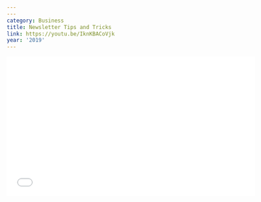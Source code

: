 ```yaml
---
---
category: Business
title: Newsletter Tips and Tricks
link: https://youtu.be/IknKBACoVjk
year: '2019'
---
```

<iframe width="560" height="315" src="{{ page.link }}" frameborder="0" allowfullscreen></iframe>
